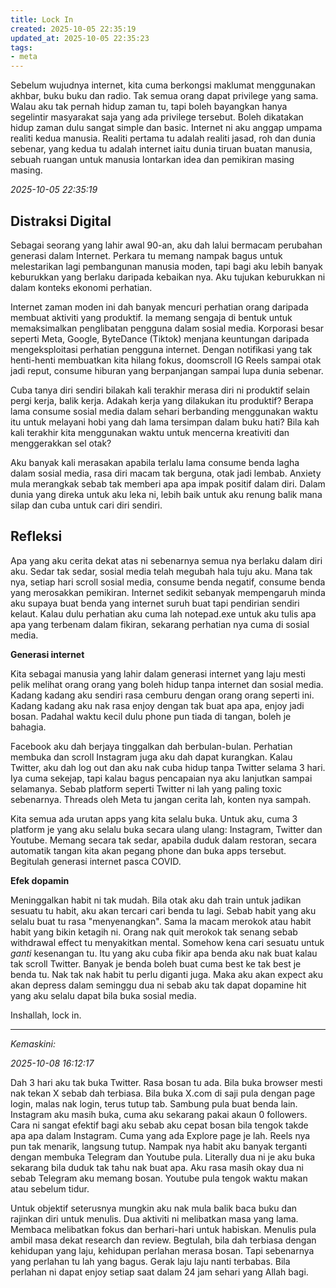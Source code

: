 ```yaml
---
title: Lock In
created: 2025-10-05 22:35:19
updated_at: 2025-10-05 22:35:23
tags:
- meta
---
```


Sebelum wujudnya internet, kita cuma berkongsi maklumat menggunakan akhbar, buku buku dan radio. Tak semua orang dapat privilege yang sama. Walau aku tak pernah hidup zaman tu, tapi boleh bayangkan hanya segelintir masyarakat saja yang ada privilege tersebut. Boleh dikatakan hidup zaman dulu sangat simple dan basic. Internet ni aku anggap umpama realiti kedua manusia. Realiti pertama tu adalah realiti jasad, roh dan dunia sebenar, yang kedua tu adalah internet iaitu dunia tiruan buatan manusia, sebuah ruangan untuk manusia lontarkan idea dan pemikiran masing masing.

*2025-10-05 22:35:19*

## Distraksi Digital

Sebagai seorang yang lahir awal 90-an, aku dah lalui bermacam perubahan generasi dalam Internet. Perkara tu memang nampak bagus untuk melestarikan lagi pembangunan manusia moden, tapi bagi aku lebih banyak keburukkan yang berlaku daripada kebaikan nya. Aku tujukan keburukkan ni dalam konteks ekonomi perhatian.

Internet zaman moden ini dah banyak mencuri perhatian orang daripada membuat aktiviti yang produktif. Ia memang sengaja di bentuk untuk memaksimalkan penglibatan pengguna dalam sosial media. Korporasi besar seperti Meta, Google, ByteDance (Tiktok) menjana keuntungan daripada mengeksploitasi perhatian pengguna internet. Dengan notifikasi yang tak henti-henti membuatkan kita hilang fokus, doomscroll IG Reels sampai otak jadi reput, consume hiburan yang berpanjangan sampai lupa dunia sebenar.

Cuba tanya diri sendiri bilakah kali terakhir merasa diri ni produktif selain pergi kerja, balik kerja. Adakah kerja yang dilakukan itu produktif? Berapa lama consume sosial media dalam sehari berbanding menggunakan waktu itu untuk melayani hobi yang dah lama tersimpan dalam buku hati? Bila kah kali terakhir kita menggunakan waktu untuk mencerna kreativiti dan menggerakkan sel otak?

Aku banyak kali merasakan apabila terlalu lama consume benda lagha dalam sosial media, rasa diri macam tak berguna, otak jadi lembab. Anxiety mula merangkak sebab tak memberi apa apa impak positif dalam diri. Dalam dunia yang direka untuk aku leka ni, lebih baik untuk aku renung balik mana silap dan cuba untuk cari diri sendiri.

## Refleksi

Apa yang aku cerita dekat atas ni sebenarnya semua nya berlaku dalam diri aku. Sedar tak sedar, sosial media telah megubah hala tuju aku. Mana tak nya, setiap hari scroll sosial media, consume benda negatif, consume benda yang merosakkan pemikiran. Internet sedikit sebanyak mempengaruh minda aku supaya buat benda yang internet suruh buat tapi pendirian sendiri kelaut. Kalau dulu perhatian aku cuma lah notepad.exe untuk aku tulis apa apa yang terbenam dalam fikiran, sekarang perhatian nya cuma di sosial media.

**Generasi internet**

Kita sebagai manusia yang lahir dalam generasi internet yang laju mesti pelik melihat orang orang yang boleh hidup tanpa internet dan sosial media. Kadang kadang aku sendiri rasa cemburu dengan orang orang seperti ini. Kadang kadang aku nak rasa enjoy dengan tak buat apa apa, enjoy jadi bosan. Padahal waktu kecil dulu phone pun tiada di tangan, boleh je bahagia.

Facebook aku dah berjaya tinggalkan dah berbulan-bulan. Perhatian membuka dan scroll Instagram juga aku dah dapat kurangkan. Kalau Twitter, aku dah log out dan aku nak cuba hidup tanpa Twitter selama 3 hari. Iya cuma sekejap, tapi kalau bagus pencapaian nya aku lanjutkan sampai selamanya. Sebab platform seperti Twitter ni lah yang paling toxic sebenarnya. Threads oleh Meta tu jangan cerita lah, konten nya sampah.

Kita semua ada urutan apps yang kita selalu buka. Untuk aku, cuma 3 platform je yang aku selalu buka secara ulang ulang: Instagram, Twitter dan Youtube. Memang secara tak sedar, apabila duduk dalam restoran, secara automatik tangan kita akan pegang phone dan buka apps tersebut. Begitulah generasi internet pasca COVID.

**Efek dopamin**

Meninggalkan habit ni tak mudah. Bila otak aku dah train untuk jadikan sesuatu tu habit, aku akan tercari cari benda tu lagi. Sebab habit yang aku selalu buat tu rasa "menyenangkan". Sama la macam merokok atau habit habit yang bikin ketagih ni. Orang nak quit merokok tak senang sebab withdrawal effect tu menyakitkan mental. Somehow kena cari sesuatu untuk *ganti* kesenangan tu. Itu yang aku cuba fikir apa benda aku nak buat kalau tak scroll Twitter. Banyak je benda boleh buat cuma best ke tak best je benda tu. Nak tak nak habit tu perlu diganti juga. Maka aku akan expect aku akan depress dalam seminggu dua ni sebab aku tak dapat dopamine hit yang aku selalu dapat bila buka sosial media. 

Inshallah, lock in.

---

*Kemaskini:*

*2025-10-08 16:12:17*

Dah 3 hari aku tak buka Twitter. Rasa bosan tu ada. Bila buka browser mesti nak tekan X sebab dah terbiasa. Bila buka X.com di saji pula dengan page login, malas nak login, terus tutup tab. Sambung pula buat benda lain. Instagram aku masih buka, cuma aku sekarang pakai akaun 0 followers. Cara ni sangat efektif bagi aku sebab aku cepat bosan bila tengok takde apa apa dalam Instagram. Cuma yang ada Explore page je lah. Reels nya pun tak menarik, langsung tutup. Nampak nya habit aku banyak terganti dengan membuka Telegram dan Youtube pula. Literally dua ni je aku buka sekarang bila duduk tak tahu nak buat apa. Aku rasa masih okay dua ni sebab Telegram aku memang bosan. Youtube pula tengok waktu makan atau sebelum tidur.

Untuk objektif seterusnya mungkin aku nak mula balik baca buku dan rajinkan diri untuk menulis. Dua aktiviti ni melibatkan masa yang lama. Membaca melibatkan fokus dan berhari-hari untuk habiskan. Menulis pula ambil masa dekat research dan review. Begtulah, bila dah terbiasa dengan kehidupan yang laju, kehidupan perlahan merasa bosan. Tapi sebenarnya yang perlahan tu lah yang bagus. Gerak laju laju nanti terbabas. Bila perlahan ni dapat enjoy setiap saat dalam 24 jam sehari yang Allah bagi. 